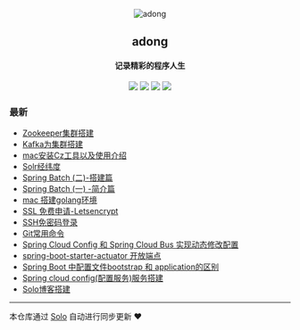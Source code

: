 <p align="center"><img alt="adong" src="https://avatars2.githubusercontent.com/u/17808661?v=4"></p><h2 align="center">
adong
</h2>

<h4 align="center">记录精彩的程序人生</h4>
<p align="center"><a title="adong" target="_blank" href="https://github.com/adongs/solo-blog"><img src="https://img.shields.io/github/last-commit/adongs/solo-blog.svg?style=flat-square&color=FF9900"></a>
<a title="GitHub repo size in bytes" target="_blank" href="https://github.com/adongs/solo-blog"><img src="https://img.shields.io/github/repo-size/adongs/solo-blog.svg?style=flat-square"></a>
<a title="Solo Version" target="_blank" href="https://github.com/b3log/solo/releases"><img src="https://img.shields.io/badge/solo-3.6.4-f1e05a.svg?style=flat-square&color=blueviolet"></a>
<a title="Hits" target="_blank" href="https://github.com/b3log/hits"><img src="https://hits.b3log.org/adongs/solo-blog.svg"></a></p>

### 最新

* [Zookeeper集群搭建](https://adongs.com/articles/2019/09/05/1567670501099.html)
* [Kafka为集群搭建](https://adongs.com/articles/2019/09/04/1567589287529.html)
* [mac安装Cz工具以及使用介绍](https://adongs.com/articles/2019/09/04/1567587385010.html)
* [Solr经纬度](https://adongs.com/articles/2019/09/04/1567585556354.html)
* [Spring Batch (二)-搭建篇](https://adongs.com/articles/2019/08/30/1567132951228.html)
* [Spring Batch (一) -简介篇](https://adongs.com/articles/2019/08/15/1565849267073.html)
* [mac 搭建golang环境](https://adongs.com/articles/2019/08/13/1565671165076.html)
* [SSL 免费申请-Letsencrypt](https://adongs.com/articles/2019/08/12/1565606243689.html)
* [SSH免密码登录](https://adongs.com/articles/2019/08/12/1565601682328.html)
* [Git常用命令](https://adongs.com/articles/2019/07/31/1564564281860.html)
* [Spring Cloud Config 和 Spring Cloud Bus 实现动态修改配置](https://adongs.com/articles/2019/07/23/1563870080765.html)
* [spring-boot-starter-actuator 开放端点](https://adongs.com/articles/2019/07/23/1563867506462.html)
* [Spring Boot 中配置文件bootstrap 和 application的区别](https://adongs.com/articles/2019/07/22/1563789226071.html)
* [Spring cloud config(配置服务)服务搭建](https://adongs.com/articles/2019/07/22/1563785103493.html)
* [Solo博客搭建](https://adongs.com/articles/2019/07/19/1563518672127.html)



---

本仓库通过 [Solo](https://github.com/b3log/solo) 自动进行同步更新 ❤️ 